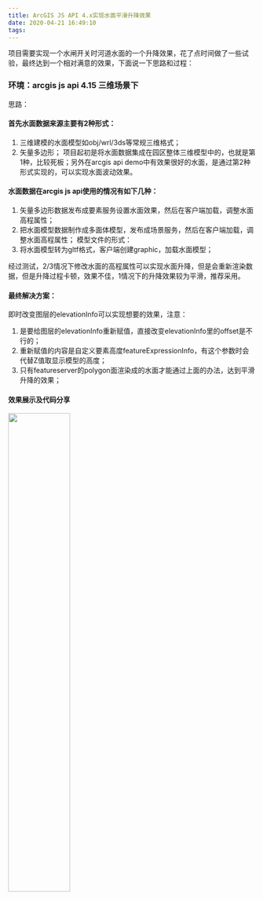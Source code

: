 ```yaml
---
title: ArcGIS JS API 4.x实现水面平滑升降效果
date: 2020-04-21 16:49:10
tags:
---
```


项目需要实现一个水闸开关时河道水面的一个升降效果，花了点时间做了一些试验，最终达到一个相对满意的效果，下面说一下思路和过程：
### 环境：arcgis js api 4.15 三维场景下
思路：
#### 首先水面数据来源主要有2种形式：
1. 三维建模的水面模型如obj/wrl/3ds等常规三维格式；
2. 矢量多边形；
项目起初是将水面数据集成在园区整体三维模型中的，也就是第1种，比较死板；另外在arcgis api demo中有效果很好的水面，是通过第2种形式实现的，可以实现水面波动效果。

#### 水面数据在arcgis js api使用的情况有如下几种：
1. 矢量多边形数据发布成要素服务设置水面效果，然后在客户端加载，调整水面高程属性；
2. 把水面模型数据制作成多面体模型，发布成场景服务，然后在客户端加载，调整水面高程属性；
模型文件的形式：
3. 将水面模型转为gltf格式，客户端创建graphic，加载水面模型；

经过测试，2/3情况下修改水面的高程属性可以实现水面升降，但是会重新渲染数据，但是升降过程卡顿，效果不佳，1情况下的升降效果较为平滑，推荐采用。

#### 最终解决方案：
即时改变图层的elevationInfo可以实现想要的效果，注意：
1. 是要给图层的elevationInfo重新赋值，直接改变elevationInfo里的offset是不行的；
2. 重新赋值的内容是自定义要素高度featureExpressionInfo，有这个参数时会代替Z值取显示模型的高度；
3. 只有featureserver的polygon面渲染成的水面才能通过上面的办法，达到平滑升降的效果；

#### 效果展示及代码分享
<img src="水面升降.gif" width=50% />